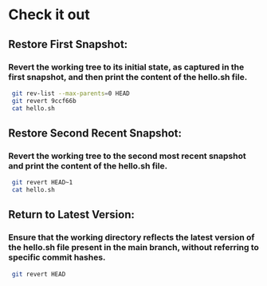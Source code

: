# Check it out

## Restore First Snapshot:
### Revert the working tree to its initial state, as captured in the first snapshot, and then print the content of the hello.sh file.
````bash
 git rev-list --max-parents=0 HEAD
 git revert 9ccf66b
 cat hello.sh
````
## Restore Second Recent Snapshot:
### Revert the working tree to the second most recent snapshot and print the content of the hello.sh file.
````bash
 git revert HEAD~1
 cat hello.sh
````
## Return to Latest Version:
### Ensure that the working directory reflects the latest version of the hello.sh file present in the main branch, without referring to specific commit hashes.
````bash
 git revert HEAD
````